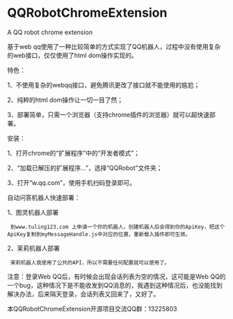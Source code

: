 # QQRobotChromeExtension
A QQ robot chrome extension

基于web qq使用了一种比较简单的方式实现了QQ机器人，过程中没有使用复杂的web接口，仅仅使用了html dom操作实现的。


特色：

  1、不使用复杂的webqq接口，避免腾讯更改了接口就不能使用的尴尬；
  
  2、纯粹的html dom操作让一切一目了然；
  
  3、部署简单，只需一个浏览器（支持chrome插件的浏览器）就可以超快速部署。


安装：

  1、打开chrome的“扩展程序”中的“开发者模式”；
  
  2、“加载已解压的扩展程序...”，选择“QQRobot”文件夹；
  
  3、打开“w.qq.com”，使用手机扫码登录即可。
  
  
自动问答机器人快速部署：

  1、图灵机器人部署
  
     到www.tuling123.com 上申请一个你的机器人，创建机器人后会得到你的ApiKey，把这个ApiKey复制到myMessageHandle.js中对应的位置，重新载入插件即可生效。
     
  2、茉莉机器人部署
  
     茉莉机器人我使用了公共的API，所以不需要任何配置就可以使用了。


注意：登录Web QQ后，有时候会出现会话列表为空的情况，这可能是Web QQ的一个bug，这种情况下是不能收发到QQ消息的，我遇到这种情况后，也没能找到解决办法，后来隔天登录，会话列表又回来了，又好了。

本QQRobotChromeExtension开源项目交流QQ群：13225803
